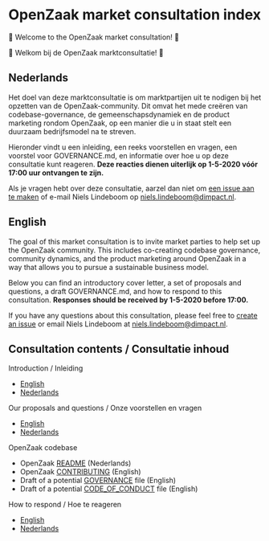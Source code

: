 # OpenZaak market consultation index

:tada: Welcome to the OpenZaak market consultation! :tada:

:tada: Welkom bij de OpenZaak marktconsultatie! :tada:

## Nederlands

Het doel van deze marktconsultatie is om marktpartijen uit te nodigen bij het opzetten van de OpenZaak-community. Dit omvat het mede creëren van codebase-governance, de gemeenschapsdynamiek en de product marketing rondom OpenZaak, op een manier die u in staat stelt een duurzaam bedrijfsmodel na te streven.

Hieronder vindt u een inleiding, een reeks voorstellen en vragen, een voorstel voor GOVERNANCE.md, en informatie over hoe u op deze consultatie kunt reageren. **Deze reacties dienen uiterlijk op 1-5-2020 vóór 17:00 uur ontvangen te zijn.**

Als je vragen hebt over deze consultatie, aarzel dan niet om [een issue aan te maken](https://github.com/open-zaak/open-zaak-market-consultation/issues/new/choose) of e-mail Niels Lindeboom op <niels.lindeboom@dimpact.nl>.

## English

The goal of this market consultation is to invite market parties to help set up the OpenZaak community. This includes co-creating codebase governance, community dynamics, and the product marketing around OpenZaak in a way that allows you to pursue a sustainable business model.

Below you can find an introductory cover letter, a set of proposals and questions, a draft GOVERNANCE.md, and how to respond to this consultation. **Responses should be received by 1-5-2020 before 17:00.**

If you have any questions about this consultation, please feel free to [create an issue](https://github.com/open-zaak/open-zaak-market-consultation/issues/new/choose) or email Niels Lindeboom at <niels.lindeboom@dimpact.nl>.

## Consultation contents / Consultatie inhoud

Introduction / Inleiding

* [English](introduction-en.md)
* [Nederlands](introduction-nl.md)

Our proposals and questions / Onze voorstellen en vragen

* [English](questions-en.md)
* [Nederlands](questions-nl.md)

OpenZaak codebase

* OpenZaak [README](https://github.com/open-zaak/open-zaak/blob/master/README.rst) (Nederlands)
* OpenZaak [CONTRIBUTING](https://github.com/open-zaak/open-zaak/blob/master/CONTRIBUTING.md) (English)
* Draft of a potential [GOVERNANCE](GOVERNANCE.md) file (English)
* Draft of a potential [CODE_OF_CONDUCT](CODE_OF_CONDUCT.md) file (English)

How to respond / Hoe te reageren

* [English](how-to-respond-en.md)
* [Nederlands](how-to-respond-nl.md)
